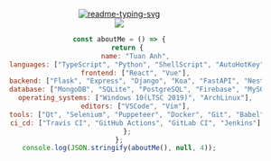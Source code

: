 <center>
    <p align="center">
        <a href="#">
            <img src="https://readme-typing-svg.herokuapp.com?font=Rubik+Doodle+Shadow&amp;pause=1000&amp;color=6272A4&amp;center=true&amp;random=false&amp;width=435&amp;lines=Welcome+to+Ta+Tuan+Anh's+profile!"
                alt="readme-typing-svg">
            <br>
        </a>
        <a href="#">
            <img
                src="https://github-profile-trophy.vercel.app/?username=tripleseven190504&theme=dracula&title=Joined2020,MultiLanguage,Experience&column=3">
        </a>
    </p>

``` javascript
const aboutMe = () => {
    return {
        name: "Tuan Anh",
        languages: ["TypeScript", "Python", "ShellScript", "AutoHotKey", "JavaScript", "Ruby", "Go", "Rust"],
        frontend: ["React", "Vue"],
        backend: ["Flask", "Express", "Django", "Koa", "FastAPI", "NestJS", "Ruby on Rails"],
        database: ["MongoDB", "SQLite", "PostgreSQL", "Firebase", "MySQL"],
        operating_systems: ["Windows 10(LTSC 2019)", "ArchLinux"],
        editors: ["VSCode", "Vim"],
        tools: ["Qt", "Selenium", "Puppeteer", "Docker", "Git", "Babel"],
        ci_cd: ["Travis CI", "GitHub Actions", "GitLab CI", "Jenkins"]
    };
};
console.log(JSON.stringify(aboutMe(), null, 4));
```

</center>
